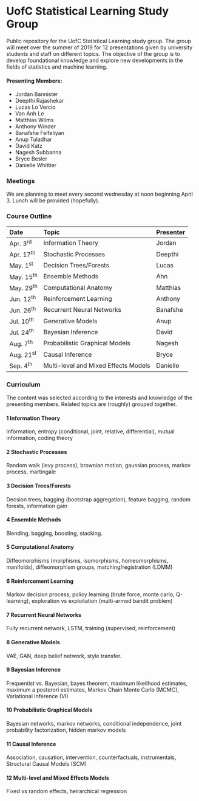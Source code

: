 # UofC Statistical Learning Study Group
Public repository for the UofC Statistical Learning study group. The group will meet over the summer of 2019 for 12 presentations given by university students and staff on different topics. The objective of the group is to develop foundational knowledge and explore new developments in the fields of statistics and machine learning. 

#### Presenting Members:
- Jordan Bannister
- Deepthi Rajashekar
- Lucas Lo Vercio
- Van Anh Le
- Matthias Wilms
- Anthony Winder
- Banafshe Felfeliyan
- Anup Tuladhar
- David Katz
- Nagesh Subbanna
- Bryce Besler
- Danielle Whittier


### Meetings
We are planning to meet every second wednesday at noon beginning April 3. Lunch will be provided (hopefully). 

### Course Outline

| Date                     | Topic                                          | Presenter    |
|:------------------------ |:---------------------------------------------- |:---------    |
| Apr. 3<sup>rd</sup>      | Information Theory                             | Jordan       |
| Apr. 17<sup>th</sup>     | Stochastic Processes                           | Deepthi      |
| May. 1<sup>st</sup>      | Decision Trees/Forests                         | Lucas        |
| May. 15<sup>th</sup>     | Ensemble Methods                               | Ahn          |
| May. 29<sup>th</sup>     | Computational Anatomy                          | Matthias     |
| Jun. 12<sup>th</sup>     | Reinforcement Learning                         | Anthony      |
| Jun. 26<sup>th</sup>     | Recurrent Neural Networks                      | Banafshe     |
| Jul. 10<sup>th</sup>     | Generative Models                              | Anup         |
| Jul. 24<sup>th</sup>     | Bayesian Inference                             | David        |
| Aug. 7<sup>th</sup>      | Probabilistic Graphical Models                 | Nagesh       |
| Aug. 21<sup>st</sup>     | Causal Inference                               | Bryce        |
| Sep. 4<sup>th</sup>      | Multi-level and Mixed Effects Models           | Danielle     |

### Curriculum
The content was selected according to the interests and knowledge of the presenting members. Related topics are (roughly) grouped together.

#### 1 Information Theory 
Information, entropy (conditional, joint, relative, differential), mutual information, coding theory

#### 2 Stochastic Processes
Random walk (levy process), brownian motion, gaussian process, markov process, martingale

#### 3 Decision Trees/Forests 
Decsion trees, bagging (bootstrap aggregation), feature bagging, random forests, information gain

#### 4 Ensemble Methods
Blending, bagging, boosting, stacking.

#### 5 Computational Anatomy 
Diffeomorphisms (morphisms, isomorphisms, homeomorphisms, manifolds), diffeomorphism groups, matching/registration (LDMM)

#### 6 Reinforcement Learning 
Markov decision process, policy learning (brute force, monte carlo, Q-learning), exploration vs exploitation (multi-armed bandit problem)

#### 7 Recurrent Neural Networks 
Fully recurrent network, LSTM, training (supervised, reinforcement)

#### 8 Generative Models 
VAE, GAN, deep belief network, style transfer.

#### 9 Bayesian Inference 
Frequentist vs. Bayesian, bayes theorem, maximum likelihood estimates, maximum a posterori estimates, Markov Chain Monte Carlo (MCMC), Variational Inference (VI)

#### 10 Probabilistic Graphical Models
Bayesian networks, markov networks, conditional independence, joint probability factorization, hidden markov models

#### 11 Causal Inference
Association, causation, intervention, counterfactuals, instrumentals, Structural Causal Models (SCM)

#### 12 Multi-level and Mixed Effects Models 
Fixed vs random effects, heirarchical regression
